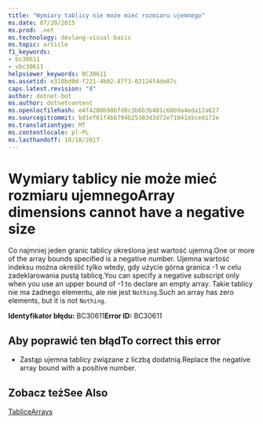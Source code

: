 ```yaml
---
title: "Wymiary tablicy nie może mieć rozmiaru ujemnego"
ms.date: 07/20/2015
ms.prod: .net
ms.technology: devlang-visual-basic
ms.topic: article
f1_keywords:
- bc30611
- vbc30611
helpviewer_keywords: BC30611
ms.assetid: e310bd0d-f221-4b02-87f3-02124f4de87c
caps.latest.revision: "8"
author: dotnet-bot
ms.author: dotnetcontent
ms.openlocfilehash: e4f4280b98bfd8c3b6b3b481c68b9a4eda12a627
ms.sourcegitcommit: bd1ef61f4bb794b25383d3d72e71041a5ced172e
ms.translationtype: MT
ms.contentlocale: pl-PL
ms.lasthandoff: 10/18/2017
---
```

# <a name="array-dimensions-cannot-have-a-negative-size"></a><span data-ttu-id="45c00-102">Wymiary tablicy nie może mieć rozmiaru ujemnego</span><span class="sxs-lookup"><span data-stu-id="45c00-102">Array dimensions cannot have a negative size</span></span>
<span data-ttu-id="45c00-103">Co najmniej jeden granic tablicy określona jest wartość ujemną.</span><span class="sxs-lookup"><span data-stu-id="45c00-103">One or more of the array bounds specified is a negative number.</span></span> <span data-ttu-id="45c00-104">Ujemna wartość indeksu można określić tylko wtedy, gdy użycie górna granica -1 w celu zadeklarowania pustą tablicę.</span><span class="sxs-lookup"><span data-stu-id="45c00-104">You can specify a negative subscript only when you use an upper bound of -1 to declare an empty array.</span></span> <span data-ttu-id="45c00-105">Takie tablicy nie ma żadnego elementu, ale nie jest `Nothing`.</span><span class="sxs-lookup"><span data-stu-id="45c00-105">Such an array has zero elements, but it is not `Nothing`.</span></span>  
  
 <span data-ttu-id="45c00-106">**Identyfikator błędu:** BC30611</span><span class="sxs-lookup"><span data-stu-id="45c00-106">**Error ID:** BC30611</span></span>  
  
## <a name="to-correct-this-error"></a><span data-ttu-id="45c00-107">Aby poprawić ten błąd</span><span class="sxs-lookup"><span data-stu-id="45c00-107">To correct this error</span></span>  
  
-   <span data-ttu-id="45c00-108">Zastąp ujemna tablicy związane z liczbą dodatnią.</span><span class="sxs-lookup"><span data-stu-id="45c00-108">Replace the negative array bound with a positive number.</span></span>  
  
## <a name="see-also"></a><span data-ttu-id="45c00-109">Zobacz też</span><span class="sxs-lookup"><span data-stu-id="45c00-109">See Also</span></span>  
 [<span data-ttu-id="45c00-110">Tablice</span><span class="sxs-lookup"><span data-stu-id="45c00-110">Arrays</span></span>](../../visual-basic/programming-guide/language-features/arrays/index.md)
